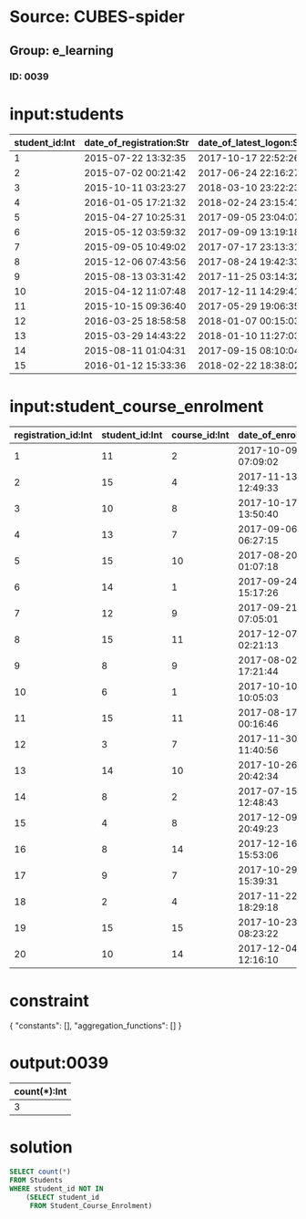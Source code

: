 # Source: CUBES-spider
## Group: e_learning
### ID: 0039

# input:students

| student_id:Int | date_of_registration:Str | date_of_latest_logon:Str | login_name:Str | password:Str | personal_name:Str | middle_name:Str | family_name:Str |
|---|---|---|---|---|---|---|---|
| 1 | 2015-07-22 13:32:35 | 2017-10-17 22:52:26 | annamae.hoppe | db8765bb6f | Wilson | Aubrey | Ward |
| 2 | 2015-07-02 00:21:42 | 2017-06-24 22:16:27 | wmiller | 35faf8182a | Karson | Luella | Jaskolski |
| 3 | 2015-10-11 03:23:27 | 2018-03-10 23:22:23 | ahartmann | 8e064ec4e6 | Mariela | Brandt | Legros |
| 4 | 2016-01-05 17:21:32 | 2018-02-24 23:15:41 | ylockman | a18d639a12 | Krystel | Casimir | Langosh |
| 5 | 2015-04-27 10:25:31 | 2017-09-05 23:04:07 | mohamed50 | aedd08a3b9 | Autumn | Lawson | Schumm |
| 6 | 2015-05-12 03:59:32 | 2017-09-09 13:19:18 | bmarquardt | 3e72450865 | Bernie | Asa | Zieme |
| 7 | 2015-09-05 10:49:02 | 2017-07-17 23:13:31 | darrin56 | 35cd4a47a3 | Jewel | Marianne | Hodkiewicz |
| 8 | 2015-12-06 07:43:56 | 2017-08-24 19:42:33 | eichmann.lera | 623af75b4a | Marshall | Linnea | Johns |
| 9 | 2015-08-13 03:31:42 | 2017-11-25 03:14:32 | sdaugherty | 7c90dbbfde | Prince | Kailey | Ziemann |
| 10 | 2015-04-12 11:07:48 | 2017-12-11 14:29:41 | myron.bergnaum | 5bc0d35e75 | Alicia | Vicente | Carroll |
| 11 | 2015-10-15 09:36:40 | 2017-05-29 19:06:35 | gia.jacobson | 2e05a1e6a3 | Clotilde | Kolby | Windler |
| 12 | 2016-03-25 18:58:58 | 2018-01-07 00:15:03 | kiarra28 | aa33f3b875 | Claudia | Karley | Mitchell |
| 13 | 2015-03-29 14:43:22 | 2018-01-10 11:27:03 | francisca48 | 1c760b9d5d | Else | Camilla | Hartmann |
| 14 | 2015-08-11 01:04:31 | 2017-09-15 08:10:04 | ruthie.rolfson | 9031f3a72e | Cary | Ursula | O'Reilly |
| 15 | 2016-01-12 15:33:36 | 2018-02-22 18:38:02 | jgulgowski | 0f37421f02 | Eliza | Shanel | Leannon |

# input:student_course_enrolment

| registration_id:Int | student_id:Int | course_id:Int | date_of_enrolment:Str | date_of_completion:Str |
|---|---|---|---|---|
| 1 | 11 | 2 | 2017-10-09 07:09:02 | 2018-02-26 07:48:52 |
| 2 | 15 | 4 | 2017-11-13 12:49:33 | 2018-03-04 01:24:56 |
| 3 | 10 | 8 | 2017-10-17 13:50:40 | 2018-03-22 02:53:01 |
| 4 | 13 | 7 | 2017-09-06 06:27:15 | 2018-03-07 09:45:48 |
| 5 | 15 | 10 | 2017-08-20 01:07:18 | 2018-03-06 00:27:09 |
| 6 | 14 | 1 | 2017-09-24 15:17:26 | 2018-03-01 00:08:30 |
| 7 | 12 | 9 | 2017-09-21 07:05:01 | 2018-03-04 22:34:37 |
| 8 | 15 | 11 | 2017-12-07 02:21:13 | 2018-02-27 20:06:06 |
| 9 | 8 | 9 | 2017-08-02 17:21:44 | 2018-03-07 00:39:37 |
| 10 | 6 | 1 | 2017-10-10 10:05:03 | 2018-03-19 07:34:05 |
| 11 | 15 | 11 | 2017-08-17 00:16:46 | 2018-03-16 09:00:44 |
| 12 | 3 | 7 | 2017-11-30 11:40:56 | 2018-03-02 14:38:49 |
| 13 | 14 | 10 | 2017-10-26 20:42:34 | 2018-03-10 16:38:28 |
| 14 | 8 | 2 | 2017-07-15 12:48:43 | 2018-03-18 03:23:54 |
| 15 | 4 | 8 | 2017-12-09 20:49:23 | 2018-02-28 09:34:51 |
| 16 | 8 | 14 | 2017-12-16 15:53:06 | 2018-03-22 18:04:54 |
| 17 | 9 | 7 | 2017-10-29 15:39:31 | 2018-03-01 07:12:39 |
| 18 | 2 | 4 | 2017-11-22 18:29:18 | 2018-03-09 17:56:18 |
| 19 | 15 | 15 | 2017-10-23 08:23:22 | 2018-02-26 23:46:25 |
| 20 | 10 | 14 | 2017-12-04 12:16:10 | 2018-03-14 23:33:47 |

# constraint

{
  "constants": [],
  "aggregation_functions": []
}

# output:0039

| count(*):Int |
|---|
| 3 |

# solution

```sql
SELECT count(*)
FROM Students
WHERE student_id NOT IN
    (SELECT student_id
     FROM Student_Course_Enrolment)
```
